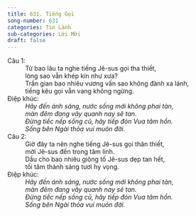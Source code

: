 ```yaml
---
title: 631. Tiếng Gọi
song-number: 631
categories: Tin Lành
sub-categories: Lời Mời
draft: false
---
```

<dl><dt>Câu 1:</dt><dd data-verse="1">Từ bao lâu ta nghe tiếng Jê-sus gọi tha thiết, <br/>lòng sao vẫn khép kín như xưa? <br/>Trần gian bao nhiêu vương vấn sao không đành xa lánh, <br/>tiếng kêu gọi vẫn vang không ngừng. </dd><dt>Điệp khúc:</dt><dd data-chorus="1"><em>Hãy đến ánh sáng, nước sống mới không phai tàn, <br/>màn đêm đang vây quanh nay sẽ tan. <br/>Ðừng tiếc nếp sống cũ, hãy tiếp đón Vua tâm hồn. <br/>Sống bên Ngài thỏa vui muôn đời. </em></dd><dt>Câu 2:</dt><dd data-verse="2">Giờ đây ta nên nghe tiếng Jê-sus gọi thân thiết, <br/>mời Jê-sus đến trong tâm linh. <br/>Dầu cho bao nhiêu giông tố Jê-sus dẹp tan hết, <br/>tối tăm thành sáng tươi hy vọng. </dd><dt>Điệp khúc:</dt><dd data-chorus="1"><em>Hãy đến ánh sáng, nước sống mới không phai tàn, <br/>màn đêm đang vây quanh nay sẽ tan. <br/>Ðừng tiếc nếp sống cũ, hãy tiếp đón Vua tâm hồn. <br/>Sống bên Ngài thỏa vui muôn đời. </em></dd></dl>